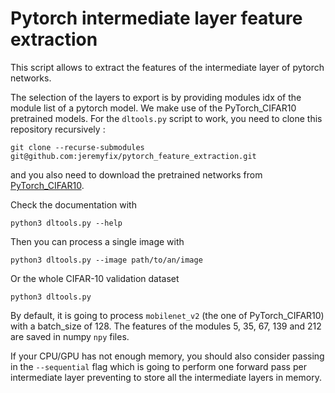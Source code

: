 # Pytorch intermediate layer feature extraction

This script allows to extract the features of the intermediate layer of pytorch networks. 

The selection of the layers to export is by providing modules idx of the module list of a pytorch model. We make use of
the PyTorch_CIFAR10 pretrained models. For the `dltools.py` script to work, you need to clone this repository
recursively :

    git clone --recurse-submodules git@github.com:jeremyfix/pytorch_feature_extraction.git

and you also need to download the pretrained networks from
[PyTorch_CIFAR10](https://github.com/huyvnphan/PyTorch_CIFAR10).

Check the documentation with

    python3 dltools.py --help

Then you can process a single image with 

    python3 dltools.py --image path/to/an/image

Or the whole CIFAR-10 validation dataset

    python3 dltools.py 

By default, it is going to process `mobilenet_v2` (the one of PyTorch_CIFAR10) with a batch_size of 128. The features of
the modules 5, 35, 67, 139 and 212 are saved in numpy `npy` files.

If your CPU/GPU has not enough memory, you should also consider passing in the `--sequential` flag which is going to
perform one forward pass per intermediate layer preventing to store all the intermediate layers in memory.
